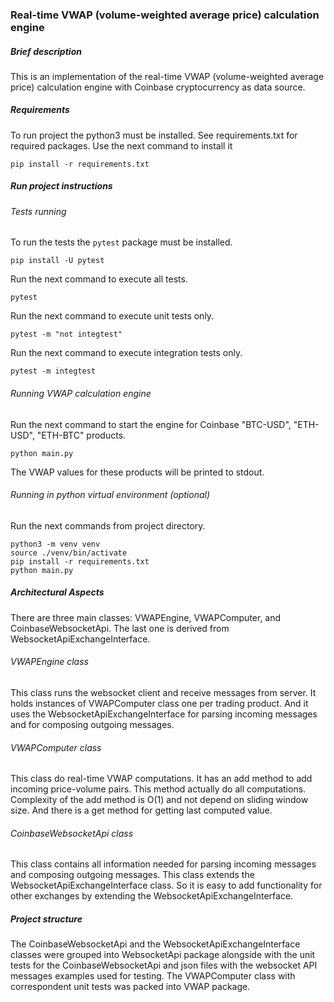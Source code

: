 ### Real-time VWAP (volume-weighted average price) calculation engine


##### Brief description
This is an implementation of the real-time VWAP
(volume-weighted average price) calculation engine 
with Coinbase cryptocurrency as data source.


##### Requirements
To run project the python3 must be installed.
See requirements.txt for required packages. Use the next command to install it
```shell script
pip install -r requirements.txt
```


##### Run project instructions

###### Tests running
To run the tests the `pytest` package must be installed.
```shell script
pip install -U pytest
```
Run the next command to execute all tests.
```shell script
pytest
```
Run the next command to execute unit tests only.
```shell script
pytest -m "not integtest"
```
Run the next command to execute integration tests only.
```shell script
pytest -m integtest
```

###### Running VWAP calculation engine
Run the next command to start the engine for Coinbase
"BTC-USD", "ETH-USD", "ETH-BTC" products.
```shell script
python main.py
```
The VWAP values for these products will be printed to stdout.

###### Running in python virtual environment (optional)
Run the next commands from project directory.
```shell script
python3 -m venv venv
source ./venv/bin/activate
pip install -r requirements.txt
python main.py
```


##### Architectural Aspects

There are three main classes:
VWAPEngine, VWAPComputer, and CoinbaseWebsocketApi.
The last one is derived from WebsocketApiExchangeInterface.

###### VWAPEngine class
This class runs the websocket client and
receive messages from server.
It holds instances of VWAPComputer class 
one per trading product. And it uses
the WebsocketApiExchangeInterface for parsing incoming messages
and for composing outgoing messages. 

###### VWAPComputer class
This class do real-time VWAP computations.
It has an add method to add incoming price-volume pairs.
This method actually do all computations.
Complexity of the add method is O(1) and not depend on
sliding window size. And there is a get method
for getting last computed value.

###### CoinbaseWebsocketApi class
This class contains all information needed for
parsing incoming messages and composing outgoing messages.
This class extends the WebsocketApiExchangeInterface class.
So it is easy to add functionality for other exchanges by
extending the WebsocketApiExchangeInterface.


##### Project structure
The CoinbaseWebsocketApi and the WebsocketApiExchangeInterface
classes were grouped into WebsocketApi package
alongside with the unit tests for the CoinbaseWebsocketApi
and json files with the websocket API messages examples
used for testing.
The VWAPComputer class with correspondent unit tests
was packed into VWAP package.